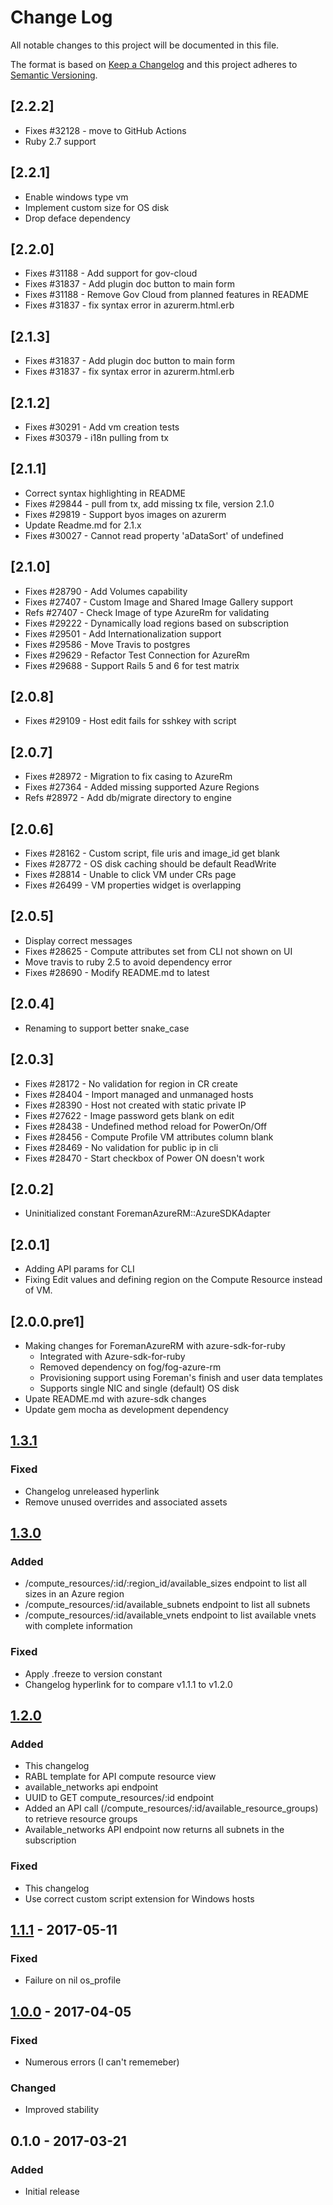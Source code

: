 # Change Log
All notable changes to this project will be documented in this file.

The format is based on [Keep a Changelog](http://keepachangelog.com/)
and this project adheres to [Semantic Versioning](http://semver.org/).

## [2.2.2]
- Fixes #32128 - move to GitHub Actions
- Ruby 2.7 support

## [2.2.1]
- Enable windows type vm
- Implement custom size for OS disk
- Drop deface dependency

## [2.2.0]
- Fixes #31188 - Add support for gov-cloud
- Fixes #31837 - Add plugin doc button to main form
- Fixes #31188 - Remove Gov Cloud from planned features in README
- Fixes #31837 - fix syntax error in azurerm.html.erb

## [2.1.3]
- Fixes #31837 - Add plugin doc button to main form
- Fixes #31837 - fix syntax error in azurerm.html.erb

## [2.1.2]
- Fixes #30291 - Add vm creation tests
- Fixes #30379 - i18n pulling from tx

## [2.1.1]
- Correct syntax highlighting in README
- Fixes #29844 - pull from tx, add missing tx file, version 2.1.0
- Fixes #29819 - Support byos images on azurerm
- Update Readme.md for 2.1.x
- Fixes #30027 - Cannot read property 'aDataSort' of undefined

## [2.1.0]
- Fixes #28790 - Add Volumes capability
- Fixes #27407 - Custom Image and Shared Image Gallery support
- Refs #27407 - Check Image of type AzureRm for validating
- Fixes #29222 - Dynamically load regions based on subscription
- Fixes #29501 - Add Internationalization support
- Fixes #29586 - Move Travis to postgres
- Fixes #29629 - Refactor Test Connection for AzureRm
- Fixes #29688 - Support Rails 5 and 6 for test matrix

## [2.0.8]
- Fixes #29109 - Host edit fails for sshkey with script

## [2.0.7]
- Fixes #28972 - Migration to fix casing to AzureRm
- Fixes #27364 - Added missing supported Azure Regions
- Refs #28972 - Add db/migrate directory to engine

## [2.0.6]
- Fixes #28162 - Custom script, file uris and image_id get blank
- Fixes #28772 - OS disk caching should be default ReadWrite
- Fixes #28814 - Unable to click VM under CRs page
- Fixes #26499 - VM properties widget is overlapping

## [2.0.5]
- Display correct messages
- Fixes #28625 - Compute attributes set from CLI not shown on UI
- Move travis to ruby 2.5 to avoid dependency error
- Fixes #28690 - Modify README.md to latest

## [2.0.4]
- Renaming to support better snake_case

## [2.0.3]
- Fixes #28172 - No validation for region in CR create
- Fixes #28404 - Import managed and unmanaged hosts
- Fixes #28390 - Host not created with static private IP
- Fixes #27622 - Image password gets blank on edit
- Fixes #28438 - Undefined method reload for PowerOn/Off
- Fixes #28456 - Compute Profile VM attributes column blank
- Fixes #28469 - No validation for public ip in cli
- Fixes #28470 - Start checkbox of Power ON doesn't work

## [2.0.2]
- Uninitialized constant ForemanAzureRM::AzureSDKAdapter

## [2.0.1]
- Adding API params for CLI
- Fixing Edit values and defining region on the Compute Resource instead of VM.

## [2.0.0.pre1]
- Making changes for ForemanAzureRM with azure-sdk-for-ruby
  - Integrated with Azure-sdk-for-ruby
  - Removed dependency on fog/fog-azure-rm
  - Provisioning support using Foreman's finish and user data templates
  - Supports single NIC and single (default) OS disk
- Upate README.md with azure-sdk changes
- Update gem mocha as development dependency

## [1.3.1]
### Fixed
- Changelog unreleased hyperlink
- Remove unused overrides and associated assets
## [1.3.0]
### Added
- /compute_resources/:id/:region_id/available_sizes endpoint to list all sizes in an Azure region
- /compute_resources/:id/available_subnets endpoint to list all subnets
- /compute_resources/:id/available_vnets endpoint to list available vnets with complete information
### Fixed
- Apply .freeze to version constant
- Changelog hyperlink for to compare v1.1.1 to v1.2.0
## [1.2.0]
### Added
- This changelog
- RABL template for API compute resource view
- available_networks api endpoint
- UUID to GET compute_resources/:id endpoint
- Added an API call (/compute_resources/:id/available_resource_groups) to retrieve resource groups
- Available_networks API endpoint now returns all subnets in the subscription
### Fixed
- This changelog
- Use correct custom script extension for Windows hosts

## [1.1.1] - 2017-05-11
### Fixed
- Failure on nil os_profile

## [1.0.0] - 2017-04-05
### Fixed
- Numerous errors (I can't rememeber)
### Changed
- Improved stability

## 0.1.0 - 2017-03-21
### Added
- Initial release

[1.3.1]: https://github.com/01100010011001010110010101110000/foreman_azure_rm/compare/v1.3.0...v1.3.1
[1.3.0]: https://github.com/01100010011001010110010101110000/foreman_azure_rm/compare/v1.2.0...v1.3.0
[1.2.0]: https://github.com/01100010011001010110010101110000/foreman_azure_rm/compare/v1.1.1...v1.2.0
[1.1.1]: https://github.com/01100010011001010110010101110000/foreman_azure_rm/compare/v1.0.0...v1.1.1
[1.0.0]: https://github.com/01100010011001010110010101110000/foreman_azure_rm/compare/v0.1.0...v1.0.0
